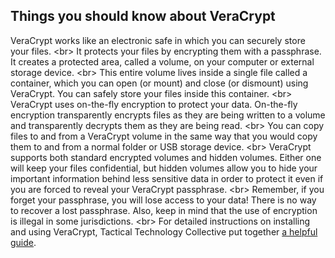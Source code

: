 
## Things you should know about VeraCrypt


VeraCrypt works like an electronic safe in which you can securely store your files.
&lt;br&gt;
It protects your files by encrypting them with a passphrase. It creates a protected area, called a volume, on your computer or external storage device.
&lt;br&gt;
This entire volume lives inside a single file called a container, which you can open (or mount) and close (or dismount) using VeraCrypt. You can safely store your files inside this container.
&lt;br&gt;
VeraCrypt uses on-the-fly encryption to protect your data. On-the-fly encryption transparently encrypts files as they are being written to a volume and transparently decrypts them as they are being read.
&lt;br&gt;
You can copy files to and from a VeraCrypt volume in the same way that you would copy them to and from a normal folder or USB storage device.
&lt;br&gt;
VeraCrypt supports both standard encrypted volumes and hidden volumes. Either one will keep your files confidential, but hidden volumes allow you to hide your important information behind less sensitive data in order to protect it even if you are forced to reveal your VeraCrypt passphrase.
&lt;br&gt;
Remember, if you forget your passphrase, you will lose access to your data! There is no way to recover a lost passphrase. Also, keep in mind that the use of encryption is illegal in some jurisdictions.
&lt;br&gt;
For detailed instructions on installing and using VeraCrypt, Tactical Technology Collective put together [a helpful guide](https://securityinabox.org/en/guide/veracrypt-new/windows).
